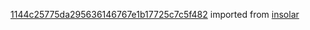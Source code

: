 [1144c25775da295636146767e1b17725c7c5f482](https://github.com/insolar/insolar/commit/1144c25775da295636146767e1b17725c7c5f482) imported from [insolar](https://github.com/insolar/insolar)
